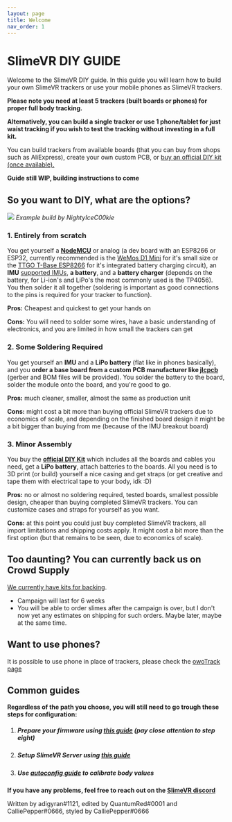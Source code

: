 ```yaml
---
layout: page
title: Welcome
nav_order: 1
---
```

# SlimeVR DIY GUIDE

Welcome to the SlimeVR DIY guide. In this guide you will learn how to build your own SlimeVR trackers or use your mobile phones as SlimeVR trackers.

**Please note you need at least 5 trackers (built boards or phones) for proper full body tracking.**

**Alternatively, you can build a single tracker or use 1 phone/tablet for just waist tracking if you wish to test the tracking without investing in a full kit.**

You can build trackers from available boards (that you can buy from shops such as AliExpress), create your own custom PCB, or [buy an official DIY kit (once available).](https://www.crowdsupply.com/slimevr/slimevr-full-body-tracker)

**Guide still WIP, building instructions to come**

## So you want to DIY, what are the options?

![](https://i.imgur.com/dLJBuM9.jpg)
*Example build by NightyIceC00kie*

### 1. Entirely from scratch

You get yourself a [**NodeMCU**](https://www.aliexpress.com/wholesale?SearchText=NodeMCU) or analog (a dev board with an ESP8266 or ESP32, currently recommended is the [WeMos D1 Mini](https://www.aliexpress.com/wholesale?SearchText=D1+Mini) for it's small size or the [TTGO T-Base ESP8266](https://www.aliexpress.com/wholesale?SearchText=TTGO+T-Base+ESP8266) for it's integrated battery charging circuit), an **IMU** [supported IMUs](https://github.com/SlimeVR/SlimeVR-Tracker-ESP/blob/main/README.md), **a battery**, and a **battery charger** (depends on the battery, for Li-ion's and LiPo's the most commonly used is the TP4056). You then solder it all together (soldering is important as good connections to the pins is required for your tracker to function).

**Pros:** Cheapest and quickest to get your hands on

**Cons:** You will need to solder some wires, have a basic understanding of electronics, and you are limited in how small the trackers can get

### 2. Some Soldering Required

You get yourself an **IMU** and a **LiPo battery** (flat like in phones basically), and you **order a base board from a custom PCB manufacturer like [jlcpcb](https://jlcpcb.com/)** (gerber and BOM files will be provided). You solder the battery to the board, solder the module onto the board, and you're good to go.

**Pros:** much cleaner, smaller, almost the same as production unit 

**Cons:** might cost a bit more than buying official SlimeVR trackers due to economics of scale, and depending on the finished board design it might be a bit bigger than buying from me (because of the IMU breakout board)

### 3. Minor Assembly

You buy the [**official DIY Kit**](https://www.crowdsupply.com/slimevr/slimevr-full-body-tracker) which includes all the boards and cables you need, get a **LiPo battery**, attach batteries to the boards. All you need is to 3D print (or build) yourself a nice casing and get straps (or get creative and tape them with electrical tape to your body, idk :D)

**Pros:** no or almost no soldering required, tested boards, smallest possible design, cheaper than buying completed SlimeVR trackers. You can customize cases and straps for yourself as you want.

**Cons:** at this point you could just buy completed SlimeVR trackers, all import limitations and shipping costs apply. It might cost a bit more than the first option (but that remains to be seen, due to economics of scale).

## Too daunting? You can currently back us on Crowd Supply

[We currently have kits for backing](https://www.crowdsupply.com/slimevr/slimevr-full-body-tracker).
- Campaign will last for 6 weeks
- You will be able to order slimes after the campaign is over, but I don't now yet any estimates on shipping for such orders. Maybe later, maybe at the same time.

## Want to use phones?

It is possible to use phone in place of trackers, please check the [owoTrack page](faq_owo)

## Common guides

**Regardless of the path you choose, you will still need to go trough these steps for configuration:**

1. ##### Prepare your firmware using [this guide](upload_firmware_guide) (pay close attention to step eight)

2. ##### Setup SlimeVR Server using [this guide](slimevr-setup)

3. ##### Use [autoconfig guide](skeleton_auto_config) to calibrate body values



**If you have any problems, feel free to reach out on the [SlimeVR discord](https://discord.gg/39C3RcEU)**





Written by adigyran#1121, edited by QuantumRed#0001 and CalliePepper#0666, styled by CalliePepper#0666
